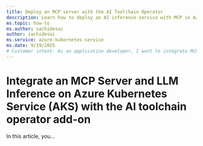 ```yaml
---
title: Deploy an MCP server with the AI Toolchain Operator
description: Learn how to deploy an AI inference service with MCP in Azure Kubernetes Service (AKS) by using the managed add-on for KAITO.
ms.topic: how-to
ms.author: sachidesai
author: sachidesai
ms.service: azure-kubernetes-service
ms.date: 9/19/2025
# Customer intent: As an application developer, I want to integrate MCP-compliant tools with KAITO inference service(s) on an AKS cluster, so that my LLM-powered applications can securely and reliably invoke external APIs and services through standardized tool calling at scale."
---
```


# Integrate an MCP Server and LLM Inference on Azure Kubernetes Service (AKS) with the AI toolchain operator add-on

In this article, you...
